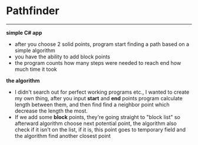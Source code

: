 # Pathfinder
---

**simple C# app**
- after you choose 2 solid points, program start finding a path based on a simple algorithm
- you have the ability to add block points    
- the program counts how many steps were needed to reach end how much time it took 

**the algorithm**
- I didn't search out for perfect working programs etc., I wanted to create my own thing,
  after you input **start** and **end** points program calculate length between them, and then
  find find a neighbor point which decrease the length the most.
- If we add some **block** points, they're going straight to "block list" so afterward algorithm 
  choose next potential point, the algorithm also check if it isn't on the list, if it is, this point goes to
  temporary field and the algorithm find another closest point
